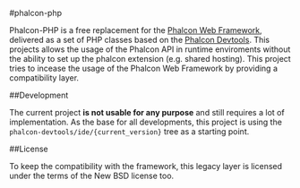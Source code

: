 #phalcon-php

Phalcon-PHP is a free replacement for the [Phalcon Web Framework](https://github.com/phalcon/cphalcon), delivered as a set of PHP classes based on the [Phalcon Devtools](https://github.com/phalcon/phalcon-devtools). This projects allows the usage of the Phalcon API in runtime enviroments without the ability to set up the phalcon extension (e.g. shared hosting).
This project tries to incease the usage of the Phalcon Web Framework by providing a compatibility layer.

##Development

The current project **is not usable for any purpose** and still requires a lot of implementation. As the base for all developments, this project is using the `phalcon-devtools/ide/{current_version}` tree as a starting point.

##License

To keep the compatibility with the framework, this legacy layer is licensed under the terms of the New BSD license too.
